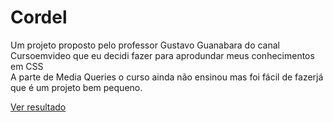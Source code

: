 # Cordel

Um projeto proposto pelo professor Gustavo Guanabara do canal Cursoemvideo que eu decidi fazer para aprodundar meus conhecimentos em CSS <br>
A parte de Media Queries o curso ainda não ensinou mas foi fácil de fazerjá que é um projeto bem pequeno.

<a href="https://anariquieri.github.io/Cordel/">Ver resultado</a>
